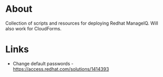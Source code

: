 # About
Collection of scripts and resources for deploying Redhat ManageIQ. Will also work for CloudForms.

# Links
* Change default passwords - https://access.redhat.com/solutions/1414393
